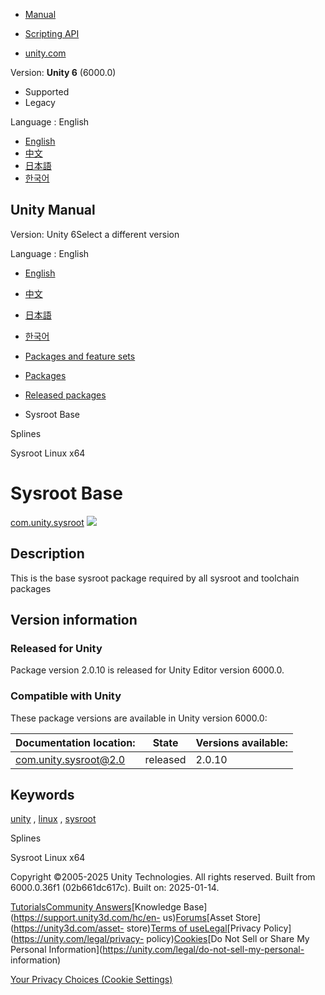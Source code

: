 [](https://docs.unity3d.com)

  * [Manual](../Manual/index.html)
  * [Scripting API](../ScriptReference/index.html)

  * [unity.com](https://unity.com/)

Version: **Unity 6** (6000.0)

  * Supported
  * Legacy

Language : English

  * [English](/Manual/com.unity.sysroot.html)
  * [中文](/cn/current/Manual/com.unity.sysroot.html)
  * [日本語](/ja/current/Manual/com.unity.sysroot.html)
  * [한국어](/kr/current/Manual/com.unity.sysroot.html)

[](https://docs.unity3d.com)

## Unity Manual

Version: Unity 6Select a different version

Language : English

  * [English](/Manual/com.unity.sysroot.html)
  * [中文](/cn/current/Manual/com.unity.sysroot.html)
  * [日本語](/ja/current/Manual/com.unity.sysroot.html)
  * [한국어](/kr/current/Manual/com.unity.sysroot.html)

  * [Packages and feature sets](PackagesList.html)
  * [Packages](Packages-all.html)
  * [Released packages](pack-safe.html)
  * Sysroot Base 

[](com.unity.splines.html)

Splines

[](com.unity.sysroot.linux-x86_64.html)

Sysroot Linux x64

# Sysroot Base

[com.unity.sysroot](https://docs.unity3d.com/Packages/com.unity.sysroot@2.0/manual/index.html)
![](../uploads/Main/iconRel.png)

## Description

This is the base sysroot package required by all sysroot and toolchain
packages

## Version information

### Released for Unity

Package version 2.0.10 is released for Unity Editor version 6000.0.

### Compatible with Unity

These package versions are available in Unity version 6000.0:

**Documentation location:** | **State** | **Versions available:**  
---|---|---  
[com.unity.sysroot@2.0](https://docs.unity3d.com/Packages/com.unity.sysroot@2.0/manual/index.html) | released | 2.0.10  
  
## Keywords

[unity](pack-keys.html#unity) , [linux](pack-keys.html#linux) ,
[sysroot](pack-keys.html#sysroot)

[](com.unity.splines.html)

Splines

[](com.unity.sysroot.linux-x86_64.html)

Sysroot Linux x64

Copyright ©2005-2025 Unity Technologies. All rights reserved. Built from
6000.0.36f1 (02b661dc617c). Built on: 2025-01-14.

[Tutorials](https://learn.unity.com/)[Community
Answers](https://answers.unity3d.com)[Knowledge
Base](https://support.unity3d.com/hc/en-
us)[Forums](https://forum.unity3d.com)[Asset Store](https://unity3d.com/asset-
store)[Terms of
use](https://docs.unity3d.com/Manual/TermsOfUse.html)[Legal](https://unity.com/legal)[Privacy
Policy](https://unity.com/legal/privacy-
policy)[Cookies](https://unity.com/legal/cookie-policy)[Do Not Sell or Share
My Personal Information](https://unity.com/legal/do-not-sell-my-personal-
information)

[Your Privacy Choices (Cookie Settings)](javascript:void\(0\);)


